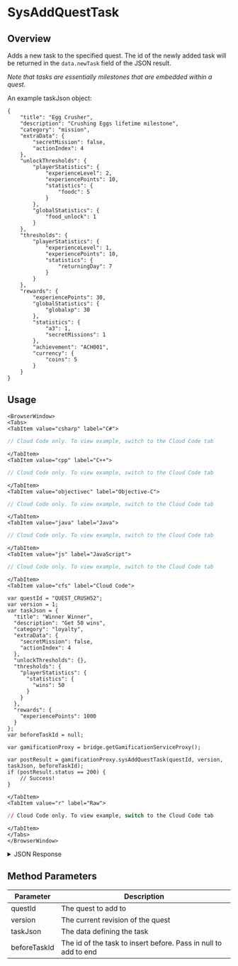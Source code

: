 # SysAddQuestTask
## Overview
Adds a new task to the specified quest. The id of the newly added task will be returned in the `data.newTask` field of the JSON result.

_Note that tasks are essentially milestones that are embedded within a quest._



An example taskJson object:
```
{
    "title": "Egg Crusher",
    "description": "Crushing Eggs lifetime milestone",
    "category": "mission",
    "extraData": {
        "secretMission": false,
        "actionIndex": 4
    },
    "unlockThresholds": {
        "playerStatistics": {
            "experienceLevel": 2,
            "experiencePoints": 10,
            "statistics": {
                "foodc": 5
            }
        },
        "globalStatistics": {
            "food_unlock": 1
        }
    },
    "thresholds": {
        "playerStatistics": {
            "experienceLevel": 1,
            "experiencePoints": 10,
            "statistics": {
                "returningDay": 7
            }
        }
    },
    "rewards": {
        "experiencePoints": 30,
        "globalStatistics": {
            "globalxp": 30
        },
        "statistics": {
            "a3": 1,
            "secretMissions": 1
        },
        "achievement": "ACH001",
        "currency": {
            "coins": 5
        }
    }
}
```

<PartialServop service_name="gamification" operation_name="SYS_ADD_QUEST_TASK" />

## Usage

```mdx-code-block
<BrowserWindow>
<Tabs>
<TabItem value="csharp" label="C#">
```

```csharp
// Cloud Code only. To view example, switch to the Cloud Code tab
```

```mdx-code-block
</TabItem>
<TabItem value="cpp" label="C++">
```

```cpp
// Cloud Code only. To view example, switch to the Cloud Code tab
```

```mdx-code-block
</TabItem>
<TabItem value="objectivec" label="Objective-C">
```

```objectivec
// Cloud Code only. To view example, switch to the Cloud Code tab
```

```mdx-code-block
</TabItem>
<TabItem value="java" label="Java">
```

```java
// Cloud Code only. To view example, switch to the Cloud Code tab
```

```mdx-code-block
</TabItem>
<TabItem value="js" label="JavaScript">
```

```javascript
// Cloud Code only. To view example, switch to the Cloud Code tab
```

```mdx-code-block
</TabItem>
<TabItem value="cfs" label="Cloud Code">
```

```cfscript
var questId = "QUEST_CRUSH52";
var version = 1;
var taskJson = {
  "title": "Winner Winner",
  "description": "Get 50 wins",
  "category": "loyalty",
  "extraData": {
    "secretMission": false,
    "actionIndex": 4
  },
  "unlockThresholds": {},
  "thresholds": {
    "playerStatistics": {
      "statistics": {
        "wins": 50
      }
    }
  },
  "rewards": {
    "experiencePoints": 1000
  }
};
var beforeTaskId = null;

var gamificationProxy = bridge.getGamificationServiceProxy();

var postResult = gamificationProxy.sysAddQuestTask(questId, version, taskJson, beforeTaskId);
if (postResult.status == 200) {
    // Success!
}
```

```mdx-code-block
</TabItem>
<TabItem value="r" label="Raw">
```

```r
// Cloud Code only. To view example, switch to the Cloud Code tab
```

```mdx-code-block
</TabItem>
</Tabs>
</BrowserWindow>
```

<details>
<summary>JSON Response</summary>

```json
{
  "status": 200,
  "data": {
    "quest": {
      "questId": "QUEST_CRUSH52",
      "questType": "unorderedMinimal",
      "questData": "0",
      "title": "Crush 50 Eggs",
      "description": "This is an updated description",
      "category": "mission",
      "extraData": {
        "difficulty": 1
      },
      "rewards": {
        "experiencePoints": 1000
      },
      "createdAt": 1574802052796,
      "updatedAt": 1574820663145,
      "version": 3,
      "tasks": [
        "17"
      ]
    },
    "newTask": "17",
    "tasks": {
      "17": {
        "questId": "QUEST_CRUSH52",
        "title": "Winner Winner",
        "description": "Get 50 wins",
        "category": "loyalty",
        "extraData": {
          "secretMission": false,
          "actionIndex": 4
        },
        "rewards": {
          "experiencePoints": 1000
        },
        "thresholds": {
          "playerStatistics": {
            "statistics": {
              "wins": 50
            }
          }
        },
        "createdAt": 1574820663140,
        "updatedAt": 1574820663140,
        "version": 1,
        "taskId": "17"
      }
    }
  }
}
```
</details>

## Method Parameters
Parameter | Description
--------- | -----------
questId | The quest to add to
version | The current revision of the quest
taskJson | The data defining the task
beforeTaskId | The id of the task to insert before. Pass in null to add to end
 



